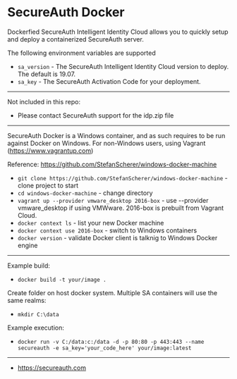 # SecureAuth Docker

Dockerfied SecureAuth Intelligent Identity Cloud allows you to quickly setup and deploy a containerized SecureAuth server.

The following environment variables are supported
*   `sa_version` - The SecureAuth Intelligent Identity Cloud version to deploy. The default is 19.07.
*   `sa_key` - The SecureAuth Activation Code for your deployment.

---

Not included in this repo:
- Please contact SecureAuth support for the idp.zip file

---

SecureAuth Docker is a Windows container, and as such requires to be run against Docker on Windows. For non-Windows users,
using Vagrant (https://www.vagrantup.com) 

Reference: https://github.com/StefanScherer/windows-docker-machine

* `git clone https://github.com/StefanScherer/windows-docker-machine` - clone project to start
* `cd windows-docker-machine` - change directory
* `vagrant up --provider vmware_desktop 2016-box` - use --provider vmware_desktop if using VMWware. 2016-box is prebuilt from Vagrant Cloud.
* `docker context ls` - list your new Docker machine
* `docker context use 2016-box` - switch to Windows containers
* `docker version` - validate Docker client is talknig to Windows Docker engine

---

Example build:
* `docker build -t your/image .`

Create folder on host docker system. Multiple SA containers will use the same realms:
* `mkdir C:\data`

Example execution:
* `docker run -v C:/data:c:/data -d -p 80:80 -p 443:443 --name secureauth -e sa_key='your_code_here' your/image:latest`

---


* https://secureauth.com